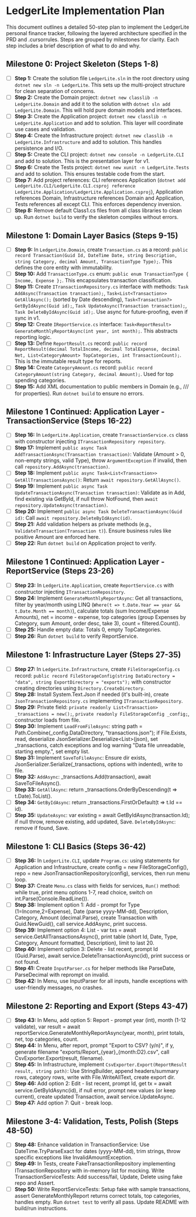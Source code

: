 # LedgerLite Implementation Plan

This document outlines a detailed 50-step plan to implement the LedgerLite personal finance tracker, following the layered architecture specified in the PRD and .cursorrules. Steps are grouped by milestones for clarity. Each step includes a brief description of what to do and why.

## Milestone 0: Project Skeleton (Steps 1-8)
- [ ] **Step 1:** Create the solution file `LedgerLite.sln` in the root directory using `dotnet new sln -n LedgerLite`. This sets up the multi-project structure for clean separation of concerns.
- [ ] **Step 2:** Create the Domain project: `dotnet new classlib -n LedgerLite.Domain` and add it to the solution with `dotnet sln add LedgerLite.Domain`. This will hold pure domain models and interfaces.
- [ ] **Step 3:** Create the Application project: `dotnet new classlib -n LedgerLite.Application` and add to solution. This layer will coordinate use cases and validation.
- [ ] **Step 4:** Create the Infrastructure project: `dotnet new classlib -n LedgerLite.Infrastructure` and add to solution. This handles persistence and I/O.
- [ ] **Step 5:** Create the CLI project: `dotnet new console -n LedgerLite.CLI` and add to solution. This is the presentation layer for v1.
- [ ] **Step 6:** Create the Tests project: `dotnet new xunit -n LedgerLite.Tests` and add to solution. This ensures testable code from the start.
- [ ] **Step 7:** Add project references: CLI references Application (`dotnet add LedgerLite.CLI/LedgerLite.CLI.csproj reference LedgerLite.Application/LedgerLite.Application.csproj`), Application references Domain, Infrastructure references Domain and Application, Tests references all except CLI. This enforces dependency inversion.
- [ ] **Step 8:** Remove default Class1.cs files from all class libraries to clean up. Run `dotnet build` to verify the skeleton compiles without errors.

## Milestone 1: Domain Layer Basics (Steps 9-15)
- [ ] **Step 9:** In `LedgerLite.Domain`, create `Transaction.cs` as a record: `public record Transaction(Guid Id, DateTime Date, string Description, string Category, decimal Amount, TransactionType Type);`. This defines the core entity with immutability.
- [ ] **Step 10:** Add `TransactionType.cs` enum: `public enum TransactionType { Income, Expense };`. This encapsulates transaction classification.
- [ ] **Step 11:** Create `ITransactionRepository.cs` interface with methods: `Task AddAsync(Transaction transaction);`, `Task<List<Transaction>> GetAllAsync();` (sorted by Date descending), `Task<Transaction?> GetByIdAsync(Guid id);`, `Task UpdateAsync(Transaction transaction);`, `Task DeleteByIdAsync(Guid id);`. Use async for future-proofing, even if sync in v1.
- [ ] **Step 12:** Create `IReportService.cs` interface: `Task<ReportResult> GenerateMonthlyReportAsync(int year, int month);`. This abstracts reporting logic.
- [ ] **Step 13:** Define `ReportResult.cs` record: `public record ReportResult(decimal TotalIncome, decimal TotalExpense, decimal Net, List<CategoryAmount> TopCategories, int TransactionCount);`. This is the immutable result type for reports.
- [ ] **Step 14:** Create `CategoryAmount.cs` record: `public record CategoryAmount(string Category, decimal Amount);`. Used for top spending categories.
- [ ] **Step 15:** Add XML documentation to public members in Domain (e.g., ///<summary> for properties). Run `dotnet build` to ensure no errors.

## Milestone 1 Continued: Application Layer - TransactionService (Steps 16-22)
- [ ] **Step 16:** In `LedgerLite.Application`, create `TransactionService.cs` class with constructor injecting `ITransactionRepository repository`.
- [ ] **Step 17:** Implement `public async Task AddTransactionAsync(Transaction transaction)`: Validate (Amount > 0, non-empty strings, valid Type), throw `ArgumentException` if invalid, then call `repository.AddAsync(transaction)`.
- [ ] **Step 18:** Implement `public async Task<List<Transaction>> GetAllTransactionsAsync()`: Return `await repository.GetAllAsync()`.
- [ ] **Step 19:** Implement `public async Task UpdateTransactionAsync(Transaction transaction)`: Validate as in Add, find existing via GetById, if null throw NotFound, then `await repository.UpdateAsync(transaction)`.
- [ ] **Step 20:** Implement `public async Task DeleteTransactionAsync(Guid id)`: Call `await repository.DeleteByIdAsync(id)`.
- [ ] **Step 21:** Add validation helpers as private methods (e.g., `ValidateTransaction(Transaction t)`). Ensure business rules like positive Amount are enforced here.
- [ ] **Step 22:** Run `dotnet build` on Application project to verify.

## Milestone 1 Continued: Application Layer - ReportService (Steps 23-26)
- [ ] **Step 23:** In `LedgerLite.Application`, create `ReportService.cs` with constructor injecting `ITransactionRepository`.
- [ ] **Step 24:** Implement `GenerateMonthlyReportAsync`: Get all transactions, filter by year/month using LINQ (`Where(t => t.Date.Year == year && t.Date.Month == month)`), calculate totals (sum Income/Expense Amounts), net = income - expense, top categories (group Expenses by Category, sum Amount, order desc, take 3), count = filtered.Count().
- [ ] **Step 25:** Handle empty data: Totals 0, empty TopCategories.
- [ ] **Step 26:** Run `dotnet build` to verify ReportService.

## Milestone 1: Infrastructure Layer (Steps 27-35)
- [ ] **Step 27:** In `LedgerLite.Infrastructure`, create `FileStorageConfig.cs` record: `public record FileStorageConfig(string DataDirectory = "data", string ExportDirectory = "exports");` with constructor creating directories using `Directory.CreateDirectory`.
- [ ] **Step 28:** Install System.Text.Json if needed (it's built-in), create `JsonTransactionRepository.cs` implementing `ITransactionRepository`.
- [ ] **Step 29:** Private field: `private readonly List<Transaction> _transactions = new();`, `private readonly FileStorageConfig _config;`, constructor loads from file.
- [ ] **Step 30:** Implement `LoadFromFileAsync`: string path = Path.Combine(_config.DataDirectory, "transactions.json"); if File.Exists, read, deserialize JsonSerializer.Deserialize<List<Transaction>>(json), set _transactions, catch exceptions and log warning "Data file unreadable, starting empty.", set empty list.
- [ ] **Step 31:** Implement `SaveToFileAsync`: Ensure dir exists, JsonSerializer.Serialize(_transactions, options with indented), write to file.
- [ ] **Step 32:** `AddAsync`: _transactions.Add(transaction), await SaveToFileAsync().
- [ ] **Step 33:** `GetAllAsync`: return _transactions.OrderByDescending(t => t.Date).ToList().
- [ ] **Step 34:** `GetByIdAsync`: return _transactions.FirstOrDefault(t => t.Id == id).
- [ ] **Step 35:** `UpdateAsync`: var existing = await GetByIdAsync(transaction.Id); if null throw, remove existing, add updated, Save. `DeleteByIdAsync`: remove if found, Save.

## Milestone 1: CLI Basics (Steps 36-42)
- [ ] **Step 36:** In `LedgerLite.CLI`, update `Program.cs`: using statements for Application and Infrastructure, create config = new FileStorageConfig(), repo = new JsonTransactionRepository(config), services, then run menu loop.
- [ ] **Step 37:** Create `Menu.cs` class with fields for services, `Run()` method: while true, print menu options 1-7, read choice, switch on int.Parse(Console.ReadLine()).
- [ ] **Step 38:** Implement option 1: Add - prompt for Type (1=Income,2=Expense), Date (parse yyyy-MM-dd), Description, Category, Amount (decimal.Parse), create Transaction with Guid.NewGuid(), call service.AddAsync, print success.
- [ ] **Step 39:** Implement option 4: List - var txs = await service.GetAllTransactionsAsync(), print table (short Id, Date, Type, Category, Amount formatted, Description), limit to last 20.
- [ ] **Step 40:** Implement option 3: Delete - list recent, prompt Id (Guid.Parse), await service.DeleteTransactionAsync(id), print success or not found.
- [ ] **Step 41:** Create `InputParser.cs` for helper methods like ParseDate, ParseDecimal with reprompt on invalid.
- [ ] **Step 42:** In Menu, use InputParser for all inputs, handle exceptions with user-friendly messages, no crashes.

## Milestone 2: Reporting and Export (Steps 43-47)
- [ ] **Step 43:** In Menu, add option 5: Report - prompt year (int), month (1-12 validate), var result = await reportService.GenerateMonthlyReportAsync(year, month), print totals, net, top categories, count.
- [ ] **Step 44:** In Menu, after report, prompt "Export to CSV? (y/n)", if y, generate filename "exports/Report_{year}_{month:D2}.csv", call CsvExporter.Export(result, filename).
- [ ] **Step 45:** In Infrastructure, implement `CsvExporter.Export(ReportResult result, string path)`: Use StringBuilder, append headers/summary rows, category rows, write with File.WriteAllText, create export dir.
- [ ] **Step 46:** Add option 2: Edit - list recent, prompt Id, get tx = await service.GetByIdAsync(id), if null error, prompt new values (or keep current), create updated Transaction, await service.UpdateAsync.
- [ ] **Step 47:** Add option 7: Quit - break loop.

## Milestone 3-4: Validation, Tests, Polish (Steps 48-50)
- [ ] **Step 48:** Enhance validation in TransactionService: Use DateTime.TryParseExact for dates (yyyy-MM-dd), trim strings, throw specific exceptions like InvalidAmountException.
- [ ] **Step 49:** In Tests, create FakeTransactionRepository implementing ITransactionRepository with in-memory list for mocking. Write TransactionServiceTests: Add success/fail, Update, Delete using fake repo and Assert.
- [ ] **Step 50:** Write ReportServiceTests: Setup fake with sample transactions, assert GenerateMonthlyReport returns correct totals, top categories, handles empty. Run `dotnet test` to verify all pass. Update README with build/run instructions.
